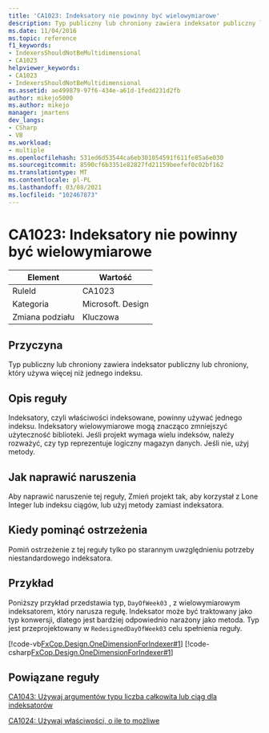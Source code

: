 ```yaml
---
title: 'CA1023: Indeksatory nie powinny być wielowymiarowe'
description: Typ publiczny lub chroniony zawiera indeksator publiczny lub chroniony, który używa więcej niż jednego indeksu.
ms.date: 11/04/2016
ms.topic: reference
f1_keywords:
- IndexersShouldNotBeMultidimensional
- CA1023
helpviewer_keywords:
- CA1023
- IndexersShouldNotBeMultidimensional
ms.assetid: ae499879-97f6-434e-a61d-1fedd231d2fb
author: mikejo5000
ms.author: mikejo
manager: jmartens
dev_langs:
- CSharp
- VB
ms.workload:
- multiple
ms.openlocfilehash: 531ed6d53544ca6eb301054591f611fe85a6e030
ms.sourcegitcommit: 8590cf6b3351e82827fd21159beefef0c02bf162
ms.translationtype: MT
ms.contentlocale: pl-PL
ms.lasthandoff: 03/08/2021
ms.locfileid: "102467873"
---
```

# <a name="ca1023-indexers-should-not-be-multidimensional"></a>CA1023: Indeksatory nie powinny być wielowymiarowe

|Element|Wartość|
|-|-|
|RuleId|CA1023|
|Kategoria|Microsoft. Design|
|Zmiana podziału|Kluczowa|

## <a name="cause"></a>Przyczyna
Typ publiczny lub chroniony zawiera indeksator publiczny lub chroniony, który używa więcej niż jednego indeksu.

## <a name="rule-description"></a>Opis reguły
Indeksatory, czyli właściwości indeksowane, powinny używać jednego indeksu. Indeksatory wielowymiarowe mogą znacząco zmniejszyć użyteczność biblioteki. Jeśli projekt wymaga wielu indeksów, należy rozważyć, czy typ reprezentuje logiczny magazyn danych. Jeśli nie, użyj metody.

## <a name="how-to-fix-violations"></a>Jak naprawić naruszenia
Aby naprawić naruszenie tej reguły, Zmień projekt tak, aby korzystał z Lone Integer lub indeksu ciągów, lub użyj metody zamiast indeksatora.

## <a name="when-to-suppress-warnings"></a>Kiedy pominąć ostrzeżenia
Pomiń ostrzeżenie z tej reguły tylko po starannym uwzględnieniu potrzeby niestandardowego indeksatora.

## <a name="example"></a>Przykład
Poniższy przykład przedstawia typ, `DayOfWeek03` , z wielowymiarowym indeksatorem, który narusza regułę. Indeksator może być traktowany jako typ konwersji, dlatego jest bardziej odpowiednio narażony jako metoda. Typ jest przeprojektowany w `RedesignedDayOfWeek03` celu spełnienia reguły.

[!code-vb[FxCop.Design.OneDimensionForIndexer#1](../code-quality/codesnippet/VisualBasic/ca1023-indexers-should-not-be-multidimensional_1.vb)]
[!code-csharp[FxCop.Design.OneDimensionForIndexer#1](../code-quality/codesnippet/CSharp/ca1023-indexers-should-not-be-multidimensional_1.cs)]

## <a name="related-rules"></a>Powiązane reguły
[CA1043: Używaj argumentów typu liczba całkowita lub ciąg dla indeksatorów](/dotnet/fundamentals/code-analysis/quality-rules/ca1043)

[CA1024: Używaj właściwości, o ile to możliwe](/dotnet/fundamentals/code-analysis/quality-rules/ca1024)
